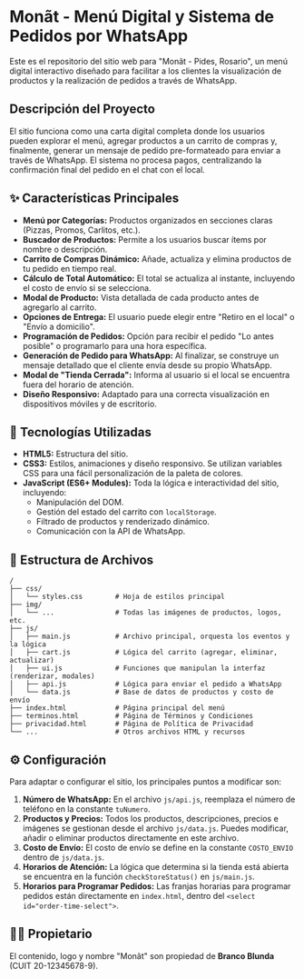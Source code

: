 # Monãt - Menú Digital y Sistema de Pedidos por WhatsApp

Este es el repositorio del sitio web para "Monãt - Pides, Rosario", un menú digital interactivo diseñado para facilitar a los clientes la visualización de productos y la realización de pedidos a través de WhatsApp.

## Descripción del Proyecto

El sitio funciona como una carta digital completa donde los usuarios pueden explorar el menú, agregar productos a un carrito de compras y, finalmente, generar un mensaje de pedido pre-formateado para enviar a través de WhatsApp. El sistema no procesa pagos, centralizando la confirmación final del pedido en el chat con el local.

## ✨ Características Principales

*   **Menú por Categorías:** Productos organizados en secciones claras (Pizzas, Promos, Carlitos, etc.).
*   **Buscador de Productos:** Permite a los usuarios buscar ítems por nombre o descripción.
*   **Carrito de Compras Dinámico:** Añade, actualiza y elimina productos de tu pedido en tiempo real.
*   **Cálculo de Total Automático:** El total se actualiza al instante, incluyendo el costo de envío si se selecciona.
*   **Modal de Producto:** Vista detallada de cada producto antes de agregarlo al carrito.
*   **Opciones de Entrega:** El usuario puede elegir entre "Retiro en el local" o "Envío a domicilio".
*   **Programación de Pedidos:** Opción para recibir el pedido "Lo antes posible" o programarlo para una hora específica.
*   **Generación de Pedido para WhatsApp:** Al finalizar, se construye un mensaje detallado que el cliente envía desde su propio WhatsApp.
*   **Modal de "Tienda Cerrada":** Informa al usuario si el local se encuentra fuera del horario de atención.
*   **Diseño Responsivo:** Adaptado para una correcta visualización en dispositivos móviles y de escritorio.

## 🚀 Tecnologías Utilizadas

*   **HTML5:** Estructura del sitio.
*   **CSS3:** Estilos, animaciones y diseño responsivo. Se utilizan variables CSS para una fácil personalización de la paleta de colores.
*   **JavaScript (ES6+ Modules):** Toda la lógica e interactividad del sitio, incluyendo:
    *   Manipulación del DOM.
    *   Gestión del estado del carrito con `localStorage`.
    *   Filtrado de productos y renderizado dinámico.
    *   Comunicación con la API de WhatsApp.

## 📂 Estructura de Archivos

```
/
├── css/
│   └── styles.css        # Hoja de estilos principal
├── img/
│   └── ...               # Todas las imágenes de productos, logos, etc.
├── js/
│   ├── main.js           # Archivo principal, orquesta los eventos y la lógica
│   ├── cart.js           # Lógica del carrito (agregar, eliminar, actualizar)
│   ├── ui.js             # Funciones que manipulan la interfaz (renderizar, modales)
│   ├── api.js            # Lógica para enviar el pedido a WhatsApp
│   └── data.js           # Base de datos de productos y costo de envío
├── index.html            # Página principal del menú
├── terminos.html         # Página de Términos y Condiciones
├── privacidad.html       # Página de Política de Privacidad
└── ...                   # Otros archivos HTML y recursos
```

## ⚙️ Configuración

Para adaptar o configurar el sitio, los principales puntos a modificar son:

1.  **Número de WhatsApp:** En el archivo `js/api.js`, reemplaza el número de teléfono en la constante `tuNumero`.
2.  **Productos y Precios:** Todos los productos, descripciones, precios e imágenes se gestionan desde el archivo `js/data.js`. Puedes modificar, añadir o eliminar productos directamente en este archivo.
3.  **Costo de Envío:** El costo de envío se define en la constante `COSTO_ENVIO` dentro de `js/data.js`.
4.  **Horarios de Atención:** La lógica que determina si la tienda está abierta se encuentra en la función `checkStoreStatus()` en `js/main.js`.
5.  **Horarios para Programar Pedidos:** Las franjas horarias para programar pedidos están directamente en `index.html`, dentro del `<select id="order-time-select">`.

## 🧑‍💼 Propietario

El contenido, logo y nombre "Monãt" son propiedad de **Branco Blunda** (CUIT 20-12345678-9).